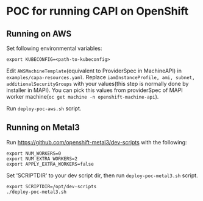 # POC for running CAPI on OpenShift

## Running on AWS

Set following environmental variables:

```
export KUBECONFIG=<path-to-kubeconfig>
```

Edit `AWSMachineTemplate`(equivalent to ProviderSpec in MachineAPI) in `examples/capa-resources.yaml`.
Replace `iamInstanceProfile, ami, subnet, additionalSecurityGroups` with your values(this step is normally done by installer in MAPI). You can pick this values from providerSpec of MAPI worker machine(`oc get machine -n openshift-machine-api`).

Run `deploy-poc-aws.sh` script.

## Running on Metal3

Run https://github.com/openshift-metal3/dev-scripts with the following:

```
export NUM_WORKERS=0
export NUM_EXTRA_WORKERS=2
export APPLY_EXTRA_WORKERS=false
```

Set 'SCRIPTDIR' to your dev script dir, then run `deploy-poc-metal3.sh` script.
```
export SCRIPTDIR=/opt/dev-scripts
./deploy-poc-metal3.sh
```
